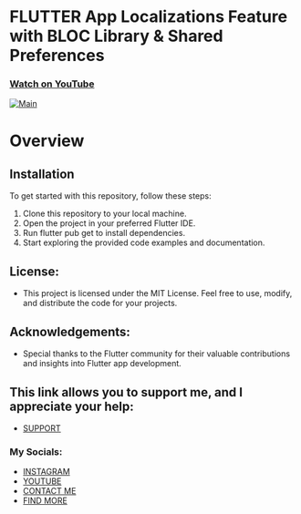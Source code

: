 # FLUTTER App Localizations Feature with BLOC Library & Shared Preferences
### [Watch on YouTube](https://youtu.be/eoOmyzNqvsk)
[![Main](https://img.youtube.com/vi/eoOmyzNqvsk/0.jpg)](https://www.youtube.com/watch?v=eoOmyzNqvsk)

# Overview
 

## Installation
To get started with this repository, follow these steps:

1. Clone this repository to your local machine.
2. Open the project in your preferred Flutter IDE.
3. Run flutter pub get to install dependencies.
4. Start exploring the provided code examples and documentation.

## License:
* This project is licensed under the MIT License. Feel free to use, modify, and distribute the code for your projects.

## Acknowledgements:
- Special thanks to the Flutter community for their valuable contributions and insights into Flutter app development.


## This link allows you to support me, and I appreciate your help:
* [SUPPORT](https://www.buymeacoffee.com/AmirBayat)

### My Socials:
* [INSTAGRAM](https://www.instagram.com/codewithflexz)
* [YOUTUBE]( https://www.youtube.com/c/ProgrammingWithFlexZ)
* [CONTACT ME](https://amirbayat.dev@gmail.com)
* [FIND MORE](https://zaap.bio/CodeWithFlexz)



